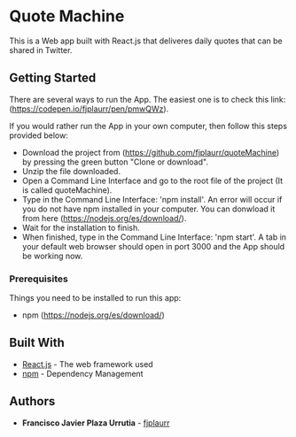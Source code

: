 # Quote Machine

This is a Web app built with React.js that deliveres daily quotes that can be shared in Twitter.


## Getting Started

There are several ways to run the App. The easiest one is to check this link: (https://codepen.io/fjplaurr/pen/pmwQWz).

If you would rather run the App in your own computer, then follow this steps provided below:
- Download the project from (https://github.com/fjplaurr/quoteMachine) by pressing the green button "Clone or download".
- Unzip the file downloaded.
- Open a Command Line Interface and go to the root file of the project (It is called quoteMachine).
- Type in the Command Line Interface: 'npm install'. An error will occur if you do not have npm installed in your computer. You can donwload it from here (https://nodejs.org/es/download/).
- Wait for the installation to finish.
- When finished, type in the Command Line Interface: 'npm start'.
A tab in your default web browser should open in port 3000 and the App should be working now.


### Prerequisites

Things you need to be installed to run this app:
* npm (https://nodejs.org/es/download/)


## Built With

* [React.js](https://es.reactjs.org/) - The web framework used
* [npm](https://www.npmjs.com/) - Dependency Management


## Authors

* **Francisco Javier Plaza Urrutia** - [fjplaurr](https://github.com/fjplaurr)
